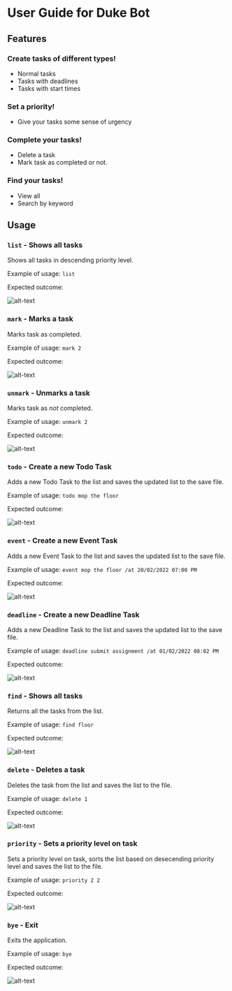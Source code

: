 # User Guide for Duke Bot

## Features 

### Create tasks of different types!

 + Normal tasks
 + Tasks with deadlines
 + Tasks with start times

### Set a priority!

 + Give your tasks some sense of urgency
 
### Complete your tasks!
 
 + Delete a task
 + Mark task as completed or not.

### Find your tasks!

 + View all
 + Search by keyword

## Usage

### `list` - Shows all tasks

Shows all tasks in descending priority level.

Example of usage: `list`

Expected outcome:

![alt-text](list.PNG)

### `mark` - Marks a task

Marks task as completed.

Example of usage: `mark 2`

Expected outcome:

![alt-text](mark.PNG)

### `unmark` - Unmarks a task

Marks task as *not* completed.

Example of usage: `unmark 2`

Expected outcome:

![alt-text](unmark.PNG)

### `todo` - Create a new Todo Task

Adds a new Todo Task to the list and saves the updated list to the save file.

Example of usage: `todo mop the floor`

Expected outcome:

![alt-text](todo.PNG)

### `event` - Create a new Event Task

Adds a new Event Task to the list and saves the updated list to the save file.

Example of usage: `event mop the floor /at 20/02/2022 07:00 PM`

Expected outcome:

![alt-text](event.PNG)

### `deadline` - Create a new Deadline Task

Adds a new Deadline Task to the list and saves the updated list to the save file.

Example of usage: `deadline submit assignment /at 01/02/2022 08:02 PM`

Expected outcome:

![alt-text](deadline.PNG)

### `find` - Shows all tasks

Returns all the tasks from the list.

Example of usage: `find floor`

Expected outcome:

![alt-text](find.PNG)

### `delete` - Deletes a task

Deletes the task from the list and saves the list to the file.

Example of usage: `delete 1`

Expected outcome:

![alt-text](delete.PNG)

### `priority` - Sets a priority level on task

Sets a priority level on task, sorts the list based on desecending priority level and saves the list to the file.

Example of usage: `priority 2 2`

Expected outcome:

![alt-text](priority.PNG)

### `bye` - Exit

Exits the application.

Example of usage: `bye`

Expected outcome:

![alt-text](bye.PNG)